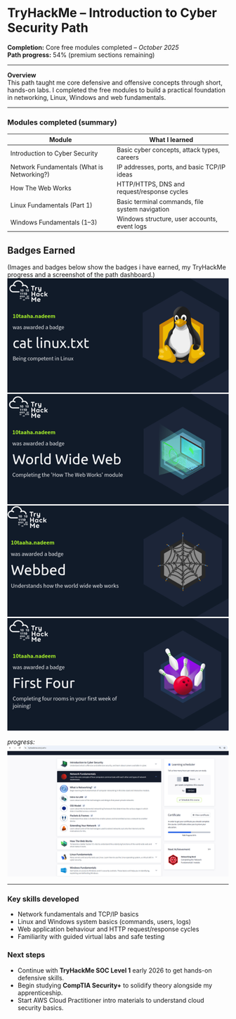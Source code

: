 # TryHackMe – Introduction to Cyber Security Path

**Completion:** Core free modules completed – *October 2025*  
**Path progress:** 54% (premium sections remaining)

---

**Overview**  
This path taught me core defensive and offensive concepts through short, hands-on labs. I completed the free modules to build a practical foundation in networking, Linux, Windows and web fundamentals.

---

### Modules completed (summary)
| Module | What I learned |
|---|---|
| Introduction to Cyber Security | Basic cyber concepts, attack types, careers |
| Network Fundamentals (What is Networking?) | IP addresses, ports, and basic TCP/IP ideas |
| How The Web Works | HTTP/HTTPS, DNS and request/response cycles |
| Linux Fundamentals (Part 1) | Basic terminal commands, file system navigation |
| Windows Fundamentals (1–3) | Windows structure, user accounts, event logs |


## Badges Earned 
(Images and badges below show the badges i have earned, my TryHackMe progress and a screenshot of the path dashboard.)
![Linux Fundamentals Badge](screenshots/badge_linux.png)
![How The Web Works Badge](screenshots/badge_worldwideweb.png)
![Webbed Badge](screenshots/badge_webbed.png)
![First Four Badge](screenshots/badge_firstfour.png)

*progress:* 
![TryHackMe Path Progress](screenshots/tryhackme_path_progress.png)

---

### Key skills developed
- Network fundamentals and TCP/IP basics  
- Linux and Windows system basics (commands, users, logs)  
- Web application behaviour and HTTP request/response cycles  
- Familiarity with guided virtual labs and safe testing

### Next steps
- Continue with **TryHackMe SOC Level 1** early 2026 to get hands-on defensive skills.  
- Begin studying **CompTIA Security+** to solidify theory alongside my apprenticeship.  
- Start AWS Cloud Practitioner intro materials to understand cloud security basics.


